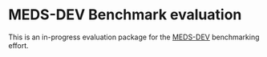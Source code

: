 # MEDS-DEV Benchmark evaluation

This is an in-progress evaluation package for the [MEDS-DEV](https://github.com/mmcdermott/MEDS-DEV/) benchmarking effort.

